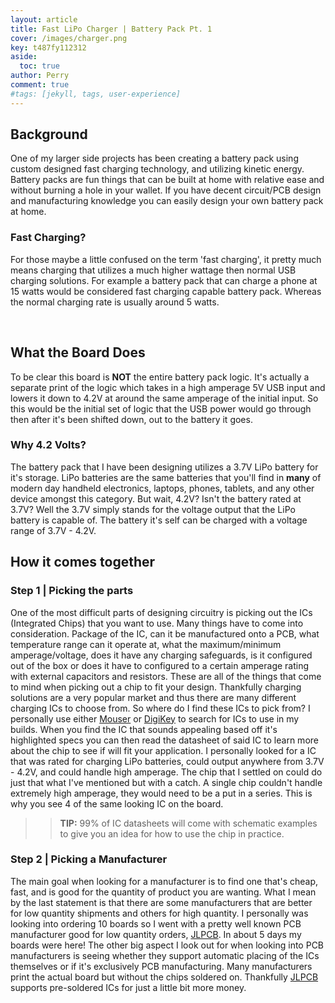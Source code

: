 ```yaml
---
layout: article 
title: Fast LiPo Charger | Battery Pack Pt. 1
cover: /images/charger.png
key: t487fy112312
aside:
  toc: true
author: Perry
comment: true
#tags: [jekyll, tags, user-experience]
---
```


## Background

One of my larger side projects has been creating a battery pack using custom designed fast charging technology, and utilizing kinetic energy. Battery packs are fun things that can be built at home with relative ease and without burning a hole in your wallet. If you have decent circuit/PCB design and manufacturing knowledge you can easily design your own battery pack at home. 

### Fast Charging?

For those maybe a little confused on the term 'fast charging', it pretty much means charging that utilizes a much higher wattage then normal USB charging solutions. For example a battery pack that can charge a phone at 15 watts would be considered fast charging capable battery pack. Whereas the normal charging rate is usually around 5 watts.

<br>

## What the Board Does

To be clear this board is **NOT** the entire battery pack logic. It's actually a separate print of the logic which takes in a high amperage 5V USB input and lowers it down to 4.2V at around the same amperage of the initial input. So this would be the initial set of logic that the USB power would go through then after it's been shifted down, out to the battery it goes.

### Why 4.2 Volts?

The battery pack that I have been designing utilizes a 3.7V LiPo battery for it's storage. LiPo batteries are the same batteries that you'll find in **many** of modern day handheld electronics, laptops, phones, tablets, and any other device amongst this category. But wait, 4.2V? Isn't the battery rated at 3.7V? Well the 3.7V simply stands for the voltage output that the LiPo battery is capable of. The battery it's self can be charged with a voltage range of 3.7V - 4.2V.

## How it comes together

### Step 1 | Picking the parts

One of the most difficult parts of designing circuitry is picking out the ICs (Integrated Chips) that you want to use. Many things have to come into consideration. Package of the IC, can it be manufactured onto a PCB, what temperature range can it operate at, what the maximum/minimum amperage/voltage, does it have any charging safeguards, is it configured out of the box or does it have to configured to a certain amperage rating with external capacitors and resistors. These are all of the things that come to mind when picking out a chip to fit your design. Thankfully charging solutions are a very popular market and thus there are many different charging ICs to choose from. So where do I find these ICs to pick from? I personally use either [Mouser](https://www.mouser.com/) or [DigiKey](https://www.digikey.com/) to search for ICs to use in my builds. When you find the IC that sounds appealing based off it's highlighted specs you can then read the datasheet of said IC to learn more about the chip to see if will fit your application. I personally looked for a IC that was rated for charging LiPo batteries, could output anywhere from 3.7V - 4.2V, and could handle high amperage. The chip that I settled on could do just that what I've mentioned but with a catch. A single chip couldn't handle extremely high amperage, they would need to be a put in a series. This is why you see 4 of the same looking IC on the board. 

>> **TIP:** 99% of IC datasheets will come with schematic examples to give you an idea for how to use the chip in practice. 

### Step 2 | Picking a Manufacturer

The main goal when looking for a manufacturer is to find one that's cheap, fast, and is good for the quantity of product you are wanting. What I mean by the last statement is that there are some manufacturers that are better for low quantity shipments and others for high quantity. I personally was looking into ordering 10 boards so I went with a pretty well known PCB manufacturer good for low quantity orders, [JLPCB](https://jlcpcb.com/). In about 5 days my boards were here! The other big aspect I look out for when looking into PCB manufacturers is seeing whether they support automatic placing of the ICs themselves or if it's exclusively PCB manufacturing. Many manufacturers print the actual board but without the chips soldered on. Thankfully [JLPCB](https://jlcpcb.com/) supports pre-soldered ICs for just a little bit more money. 


<!--more-->
